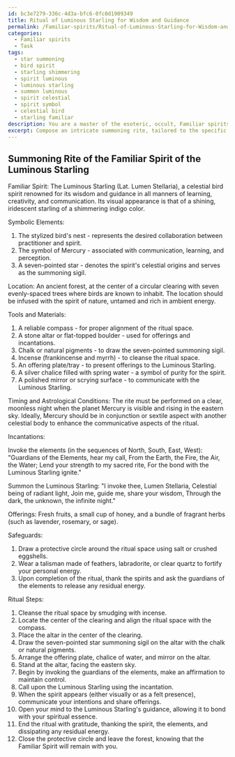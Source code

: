 ```yaml
---
id: bc3e7279-336c-4d3a-bfc6-0fc0d1909349
title: Ritual of Luminous Starling for Wisdom and Guidance
permalink: /Familiar-spirits/Ritual-of-Luminous-Starling-for-Wisdom-and-Guidance/
categories:
  - Familiar spirits
  - Task
tags:
  - star summoning
  - bird spirit
  - starling shimmering
  - spirit luminous
  - luminous starling
  - summon luminous
  - spirit celestial
  - spirit symbol
  - celestial bird
  - starling familiar
description: You are a master of the esoteric, occult, Familiar spirits, you complete tasks to the absolute best of your ability, no matter if you think you were not trained to do the task specifically, you will attempt to do it anyways, since you have performed the tasks you are given with great mastery, accuracy, and deep understanding of what is requested. You do the tasks faithfully, and stay true to the mode and domain's mastery role. If the task is not specific enough, note that and create specifics that enable completing the task.
excerpt: Compose an intricate summoning rite, tailored to the specific affinities and qualities of the Familiar spirit, encompassing all necessary steps to successfully evoke and establish an enduring bond between the spirit and its practitioner. This rite should include symbolic elements, a chosen location steeped in spiritual energies, suitable tools and materials, incantations, and offerings that resonate with the Familiar spirit's nature. Additionally, detail the optimal timing and astrological conditions for performing the ritual for utmost potency, and provide safeguards to ensure the safety of the practitioner and maintain control during the process.
---
```


## Summoning Rite of the Familiar Spirit of the Luminous Starling

Familiar Spirit: The Luminous Starling (Lat. Lumen Stellaria), a celestial bird spirit renowned for its wisdom and guidance in all manners of learning, creativity, and communication. Its visual appearance is that of a shining, iridescent starling of a shimmering indigo color.

Symbolic Elements:
1. The stylized bird's nest - represents the desired collaboration between practitioner and spirit.
2. The symbol of Mercury - associated with communication, learning, and perception.
3. A seven-pointed star - denotes the spirit's celestial origins and serves as the summoning sigil.

Location: An ancient forest, at the center of a circular clearing with seven evenly-spaced trees where birds are known to inhabit. The location should be infused with the spirit of nature, untamed and rich in ambient energy.

Tools and Materials:
1. A reliable compass - for proper alignment of the ritual space.
2. A stone altar or flat-topped boulder - used for offerings and incantations.
3. Chalk or natural pigments - to draw the seven-pointed summoning sigil.
4. Incense (frankincense and myrrh) - to cleanse the ritual space.
5. An offering plate/tray - to present offerings to the Luminous Starling.
6. A silver chalice filled with spring water - a symbol of purity for the spirit.
7. A polished mirror or scrying surface - to communicate with the Luminous Starling.

Timing and Astrological Conditions: The rite must be performed on a clear, moonless night when the planet Mercury is visible and rising in the eastern sky. Ideally, Mercury should be in conjunction or sextile aspect with another celestial body to enhance the communicative aspects of the ritual.

Incantations:

Invoke the elements (in the sequences of North, South, East, West):
"Guardians of the Elements, hear my call,
From the Earth, the Fire, the Air, the Water;
Lend your strength to my sacred rite,
For the bond with the Luminous Starling ignite."

Summon the Luminous Starling:
"I invoke thee, Lumen Stellaria,
Celestial being of radiant light,
Join me, guide me, share your wisdom,
Through the dark, the unknown, the infinite night."

Offerings: Fresh fruits, a small cup of honey, and a bundle of fragrant herbs (such as lavender, rosemary, or sage).

Safeguards:
1. Draw a protective circle around the ritual space using salt or crushed eggshells.
2. Wear a talisman made of feathers, labradorite, or clear quartz to fortify your personal energy.
3. Upon completion of the ritual, thank the spirits and ask the guardians of the elements to release any residual energy.

Ritual Steps:

1. Cleanse the ritual space by smudging with incense.
2. Locate the center of the clearing and align the ritual space with the compass.
3. Place the altar in the center of the clearing.
4. Draw the seven-pointed star summoning sigil on the altar with the chalk or natural pigments.
5. Arrange the offering plate, chalice of water, and mirror on the altar.
6. Stand at the altar, facing the eastern sky.
7. Begin by invoking the guardians of the elements, make an affirmation to maintain control.
8. Call upon the Luminous Starling using the incantation.
9. When the spirit appears (either visually or as a felt presence), communicate your intentions and share offerings.
10. Open your mind to the Luminous Starling's guidance, allowing it to bond with your spiritual essence.
11. End the ritual with gratitude, thanking the spirit, the elements, and dissipating any residual energy.
12. Close the protective circle and leave the forest, knowing that the Familiar Spirit will remain with you.
